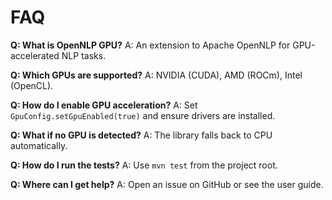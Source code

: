 # FAQ

**Q: What is OpenNLP GPU?**
A: An extension to Apache OpenNLP for GPU-accelerated NLP tasks.

**Q: Which GPUs are supported?**
A: NVIDIA (CUDA), AMD (ROCm), Intel (OpenCL).

**Q: How do I enable GPU acceleration?**
A: Set `GpuConfig.setGpuEnabled(true)` and ensure drivers are installed.

**Q: What if no GPU is detected?**
A: The library falls back to CPU automatically.

**Q: How do I run the tests?**
A: Use `mvn test` from the project root.

**Q: Where can I get help?**
A: Open an issue on GitHub or see the user guide. 